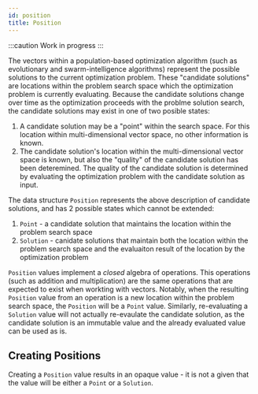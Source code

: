 ```yaml
---
id: position
title: Position
---
```


:::caution
Work in progress
:::

The vectors within a population-based optimization algorithm (such as evolutionary and swarm-intelligence algorithms) represent the possible solutions to the current optimization problem.
These "candidate solutions" are locations within the problem search space which the optimization problem is currently evaluating.
Because the candidate solutions change over time as the optimization proceeds with the problme solution search, the candidate solutions may exist in one of two posible states:

1. A candidate solution may be a "point" within the search space. For this location within multi-dimensional vector space, no other information is known.
2. The candidate solution's location within the multi-dimensional vector space is known, but also the "quality" of the candidate solution has been deteremined.
   The quality of the candidate solution is determined by evaluating the optimization problem with the candidate solution as input.

The data structure `Position` represents the above description of candidate solutions, and has 2 possible states which cannot be extended:

1. `Point` - a candidate solution that maintains the location within the problem search space
2. `Solution` - canidate solutions that maintain both the location within the problem search space and the evaluaiton result of the location by the optimization problem

`Position` values implement a *closed* algebra of operations.
This operations (such as addition and multiplication) are the same operations that are expected to exist when workting with vectors.
Notably, when the resulting `Position` value from an operation is a new location within the problem search space, the `Position` will be a `Point` value.
Similarly, re-evaluating a `Solution` value will not actually re-evaulate the candidate solution, as the candidate solution is an immutable value and the already evaluated value can be used as is.


## Creating Positions

Creating a `Position` value results in an opaque value - it is not a given that the value will be either a `Point` or a `Solution`.



<!--
:::caution
Candidate solution vectors within a search space are the basic pieces of information that computational algorithms maintain and,
includes feature vectors that represent training patterns in a neural network.
Within population based algorithms, a collection of algorithm participants are employed in a search of the problem space.
Each represents a possible solution to the problem at hand, and may be in one of two possible states:

1. It may be a "point" in the search space where no other information about the point is known, except for the value of the multi-dimensional vector representing the position within the search space
2. It may be a possible "solution", where the position in the multi-dimensional search space is known but, an additional value representing the "quality" of the vector is also maintained. This "quality" is referred to as the fitness of the candidate solution.
:::

The above explanation was provided by [Gary Pamparà][link-gary] on the [CILib docs project][cilib-docs].
Up until now we have primarily been generating random candidate solutions and evaluating them.
In the last chapter's questions we briefly looked at modifying candidate solutions.
However, we weren't really exploring the search space.
In this chapter we will look at CILib's `Position` data type and how we can start defining search spaces.

`Position` is a data structure that can either be a:

- `Point`
- `Solution`

Because of these two classes we are able to represent the above cases that Gary mentioned perfectly.
`Point` has the following constructor `Point(x: NonEmptyList[A], b: NonEmptyList[Interval[Double]])` where

- x is a list of point that make up the position in the search space.
- b are the intervals that which the points lie in.

While `Solution` contains these, as well an `Object` to represent its fitness.
Thus has the following constructor `Solution(x: NonEmptyList[A], b: NonEmptyList[Interval[Double]], o: Objective[A])`.
Any changes to a `Solution` will result in a `Point`.
Remember that a `Solution` is `Point` with a fitness evaluation.

`Position` is Algebraic Data Type (ADT) meaning that the set of possible representations may not be extended.
And of course, we are provided with a companion object.
Unlike other chapters we are first going to explore the companion object before we go any further.

:::note
This is the first chapter were you are going to be using [Refined][Refined-link].
The following imports should be sufficient

```scala :silent
import cilib._

import eu.timepit.refined.auto._
```
:::


## Position Companion Object

The companion object offers a few ways for us create instances of a `Position` or collections of `Positions`.

```scala
eval[A](e: Eval[A], pos: Position[A]): RVar[Position[A]]

createPosition[A](domain: NonEmptyList[Interval[Double]]): RVar[Position[A]]

createPositions(domain: NonEmptyList[Interval[Double]], n: Int Refined GreaterEqual[_1]): RVar[List[Position[A]]]

createCollection[A](f: Position[Double] => A)(domain: NonEmptyList[Interval[Double]], n: Int Refined GreaterEqual[_1]): RVar[List[A]]
```

There is also a handful implicit definitions within the object definition that if you want can check out over here [here][cilib-position-object].

You might have noticed that these methods all return an `RVar[A]`.
This is because we want to generate random positions within our search space.
And due to `Position's` class definition we will be able to transform our `Positions` within the `RVar` context.

As we explore the object will be making use of the following code:

```scala :invisible
import cilib._
```
```scala :silent
val rng = RNG.init(12)
```

### eval

For `eval` we will need to supply a `Position`, which we will create, as well as a list of `Intervals`.
This method will an `RVar` of type `Solution` (another `Position`type).
```scala
import cilib._
val rng = RNG.init(12)
```
```scala
val e = Eval.unconstrained[NonEmptyList,Double](vec => Feasible(vec.map(x => x * x).suml)).eval
val list = NonEmptyList(5.0, 4)
val intervals = NonEmptyList(Interval(0.0, 4.0), Interval(8.0, 9.0))
val point = cilib.Point(list, intervals)
```
```scala
Position.eval(e, point).run(rng)
```

### createPosition

`createPosition` will return a `RVar[Position[A]]`, where this `Position` will be a `Point`.
When the `RVar` is *run*, it will produce the usual tuple we are familiar with, where the `Point` will contain a randomly generated number
for each `Interval` (dimension).
Each `Interval` in the list represents a dimension.
The `Intervals` do not need to be the same, meaning we can have different `Intervals` for different dimensions.
The use of `NonEmptyLists` ensure that we will, at minimum, we have one dimension.

```scala
Position.createPosition(intervals).run(rng)
```

CILib also adds some syntax has been added to the `Interval` data constructor to allow for repetition in a more convenient way.
Allowing us to create multi dimensional positions with ease.

```scala
Position.createPosition(Interval(-5.12,5.12)^5)
```

We created a 5 dimensional search space where each dimension ranges from -5.12 to 5.12

### createPositions

Like `createPosition`, but will result in a `RVar` of a list of `Positions`.
Where n is the size of the parameter.

```scala :silent
import eu.timepit.refined.auto._
val intervals = NonEmptyList(Interval(0.0, 4.0), Interval(8.0, 9.0))
```
```scala
val pos = Position.createPositions(intervals, 2)
```

### createCollection

Like `createPositions`, but will result in a `RVar` of a list of `A`.
We are able to have a result of `List[A]` because the method allows us to pass our own function as a parameter.

```scala :silent
import eu.timepit.refined.auto._
```
```scala
Position.createCollection(x => x)(intervals, 2).run(rng)
Position.createCollection(x => x.map(_ * 2))(intervals, 2).run(rng)
```

## Position Class

Great. Now that we know how to create positions we may look at what we can do with the `Position` instances,
`Point` and `Solution`.

```scala
pos: NonEmptyList[A]

boundary: NonEmptyList[Interval[A]]

zip[B](other: Position[B]): Position[(A, B)]

take(n: Int): IList[A]

drop(n: Int): IList[A]

objective: Option[Objective[A]]

toPoint: Position[A]

map[B](f: A => B): Position[B]

flatMap[B](f: A => Position[B]): Position[B]

traverse[G[_]: Applicative, B](f: A => G[B]): G[Position[B]]

forall(f: A => Boolean)
```

Now you might recognize some, if not most, of these functions from your own experience with scala.
And since this book is not only a guide of CILib but also to serve as documentation, we will quickly check out these methods.

We will be using the following code to test the methods.
```scala :invisible
import cilib._
import spire.implicits._
import spire.math._
```
```scala :silent
val rng = RNG.init(12)
val e = Eval.unconstrained[NonEmptyList,Double](_.map(x => x * x).suml).eval
val intervals = NonEmptyList(Interval(0.0, 4.0), Interval(8.0, 9.0))
val myPos = Position.createPosition(intervals).eval(rng)
```

### pos

Returns the actual position.

```scala
myPos.pos
```

### boundary

Returns the boundary.

```scala
myPos.boundary
```

### zip

Combines the values of two `Positions` instances in to one instance.

```scala
val otherPos = Position.createPosition(intervals).eval(RNG.fromTime)
myPos.zip(otherPos)
```

### take

Returns n amount of points from the `Position`.

```scala
myPos.take(1)
```

### drop

Does the same as take.

```scala
myPos.drop(1)
```

### objective

Will return the objective of a `Position`. If the `Position` is a

- `Point` it will return `none`
- `Solution` will return `some(o)` where `o` is the parameter.

### toPoint

Will convert a `Position` into a `Point` type.

### map

```scala
myPos.map(x => x * 0.2)
```

### flatMap

```scala
myPos.flatMap(x => cilib.Point(NonEmptyList(x * 2), myPos.boundary))
```

### traverse

If we had a list of 3 and 8, and we wanted a list where each element is -x and / or 2x.
The list would be:

- -3, -8
- -3, 16
- 6, -8
- 6, 18

```scala
myPos.traverse(x => NonEmptyList(x * -1, x * 2))
```

### forall

Applies a condition to each element.

```scala
myPos.forall(x => x > 1)
```


## Maths With Positions

`Positions` also may be used with normal vector operations.
This allows for simpler usage as it mirrors the mathematics defined in literature more closely.

```scala :invisible
import cilib._
import spire.implicits._
import spire.math._
```

```scala :silent
val rng = RNG.init(1234L)
val e = Eval.unconstrained[NonEmptyList,Double](_.map(x => x*x).suml).eval
val a = Position.createPosition(Interval(-5.12,5.12)^3).eval(rng)
val b = Position.createPosition(Interval(-5.12,5.12)^3).flatMap(p => Position.eval(e, p)).eval(rng)
```

```scala
a + b // Add Point and Solution
a + a // Add Point and Point
b + b // Add Solution and Solution
a - b // Subtract Solution from Point
```

## Summary

CILib makes creating search spaces incredibly easy.
And with this we can start making our programs simpler while adding more functionality.
For example, in the previous chapter you were asked to create a program to solve for a cost effective solution for building a bow and arrow. With search spaces it could look something like this...

```scala :invisible
import cilib._

import eu.timepit.refined.auto._

import spire.implicits.{eu => _, _}
import spire.math.Interval
```
```scala :silent
val rng = RNG.init(12)
val e = Eval.unconstrained[NonEmptyList,Double](_.map(x => x * x).suml).eval

val rng = RNG.init(12L)
def fitness (l: NonEmptyList[Double]): Double = l.suml
val distanceConstraint = GreaterThanEqual(ConstraintFunction((l: NonEmptyList[Double]) => l.index(0).getOrElse(0)) , 38)
val damageConstraint = GreaterThanEqual(ConstraintFunction((l: NonEmptyList[Double]) => l.index(1).getOrElse(0)), 520)
val e = Eval.constrained[NonEmptyList, Double](fitness(_), List( damageConstraint, distanceConstraint)).eval
val intervals = NonEmptyList(Interval(0.0, 5.0), Interval(0.0, 10.0))

val result = for {
     positions <- Position.createPositions(intervals, 5) // This creates a NonEmptyList[Position] for us
     evaluated <- positions.traverse(p => Position.eval(e, p)) // We need to "traverse" the collection so that we apply the given function to all values within the RVar sub-program
} yield evaluated
```
```scala
result.eval(rng)
```

:::info
`Position` allows us points in a search space.
These points can then be evaluated which will yield a solution.
A solution is a point with a fitness evaluation.
:::
-->
